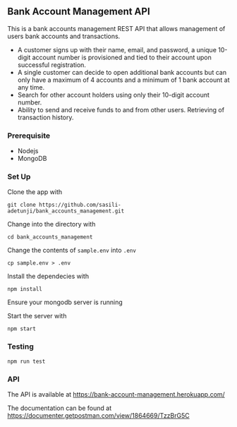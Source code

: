 ## Bank Account Management API
This is a bank accounts management REST API that allows management of users bank accounts and transactions.

- A customer signs up with their name, email, and password, a unique 10-digit account number is provisioned and tied to their account upon successful registration.
- A single customer can decide to open additional bank accounts but can only have a maximum of 4 accounts and a minimum of 1 bank account at any time.
- Search for other account holders using only their 10-digit account number.
- Ability to send and receive funds to and from other users.
Retrieving of transaction history.

### Prerequisite

- Nodejs
- MongoDB

### Set Up

Clone the app with 

```
git clone https://github.com/sasili-adetunji/bank_accounts_management.git
```

Change into the directory with 
```
cd bank_accounts_management
```

Change the contents of `sample.env` into `.env`

```
cp sample.env > .env
```
Install the dependecies with

```
npm install
```

Ensure your mongodb server is running

Start the server with 

```
npm start
```

### Testing

```
npm run test
```


### API

The API is available at https://bank-account-management.herokuapp.com/

The documentation can be found at https://documenter.getpostman.com/view/1864669/TzzBrG5C